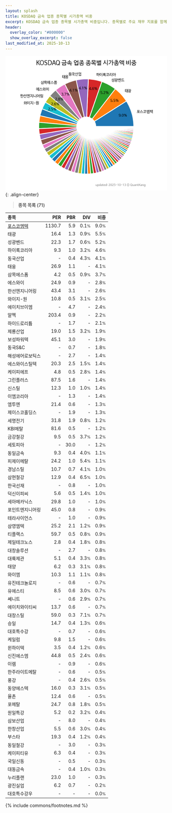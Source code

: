 ```yaml
---
layout: splash
title: KOSDAQ 금속 업종 종목별 시가총액 비중
excerpt: KOSDAQ 금속 업종 종목별 시가총액 비중입니다. 종목별로 주요 재무 지표를 함께 표시합니다.
header:
  overlay_color: "#800000"
  show_overlay_excerpt: false
last_modified_at: 2025-10-13
---
```



![KOSDAQ 금속 업종 종목별 시가총액 비중](/stats/sector/images/kosdaq_업종_금속_종목.png){: .align-center}


> **종목 목록 (71)**<a id="list"></a>

| **종목** | **PER** | **PBR** | **DIV** | **비중** |
| :------- | ------: | ------: | ------: | -------: |
| [포스코엠텍](/009520/) | 1130.7 | 5.9 | 0.1<small>%</small> | 9.0<small>%</small> |
| 태광 | 16.4 | 1.3 | 0.9<small>%</small> | 5.5<small>%</small> |
| 성광벤드 | 22.3 | 1.7 | 0.6<small>%</small> | 5.2<small>%</small> |
| 하이록코리아 | 9.3 | 1.0 | 3.2<small>%</small> | 4.6<small>%</small> |
| 동국산업 | - | 0.4 | 4.3<small>%</small> | 4.1<small>%</small> |
| 태웅 | 26.9 | 1.1 | - | 4.1<small>%</small> |
| 삼목에스폼 | 4.2 | 0.5 | 0.9<small>%</small> | 3.7<small>%</small> |
| 에스와이 | 24.9 | 0.9 | - | 2.8<small>%</small> |
| 한선엔지니어링 | 43.4 | 3.1 | - | 2.6<small>%</small> |
| 와이지-원 | 10.8 | 0.5 | 3.1<small>%</small> | 2.5<small>%</small> |
| 에이치브이엠 | - | 4.7 | - | 2.4<small>%</small> |
| 알멕 | 203.4 | 0.9 | - | 2.2<small>%</small> |
| 하이드로리튬 | - | 1.7 | - | 2.1<small>%</small> |
| 제룡산업 | 19.0 | 1.5 | 3.2<small>%</small> | 1.9<small>%</small> |
| 보성파워텍 | 45.1 | 3.0 | - | 1.9<small>%</small> |
| 동국S&C | - | 0.7 | - | 1.8<small>%</small> |
| 해성에어로보틱스 | - | 2.7 | - | 1.4<small>%</small> |
| 에스와이스틸텍 | 20.3 | 2.5 | 1.5<small>%</small> | 1.4<small>%</small> |
| 케이피에프 | 4.8 | 0.5 | 2.8<small>%</small> | 1.4<small>%</small> |
| 그린플러스 | 87.5 | 1.6 | - | 1.4<small>%</small> |
| 신스틸 | 12.3 | 1.0 | 1.0<small>%</small> | 1.4<small>%</small> |
| 이엠코리아 | - | 1.3 | - | 1.4<small>%</small> |
| 엠투엔 | 21.4 | 0.6 | - | 1.3<small>%</small> |
| 제이스코홀딩스 | - | 1.9 | - | 1.3<small>%</small> |
| 세명전기 | 31.8 | 1.9 | 0.8<small>%</small> | 1.2<small>%</small> |
| KBI메탈 | 81.6 | 0.5 | - | 1.2<small>%</small> |
| 금강철강 | 9.5 | 0.5 | 3.7<small>%</small> | 1.2<small>%</small> |
| 세토피아 | - | 30.0 | - | 1.2<small>%</small> |
| 동일금속 | 9.3 | 0.4 | 4.0<small>%</small> | 1.1<small>%</small> |
| 피제이메탈 | 24.2 | 1.0 | 5.4<small>%</small> | 1.1<small>%</small> |
| 경남스틸 | 10.7 | 0.7 | 4.1<small>%</small> | 1.0<small>%</small> |
| 삼현철강 | 12.9 | 0.4 | 6.5<small>%</small> | 1.0<small>%</small> |
| 한국선재 | - | 0.8 | - | 1.0<small>%</small> |
| 덕신이피씨 | 5.6 | 0.5 | 1.4<small>%</small> | 1.0<small>%</small> |
| 세아메카닉스 | 29.8 | 1.0 | - | 1.0<small>%</small> |
| 포인트엔지니어링 | 45.0 | 0.8 | - | 0.9<small>%</small> |
| 테라사이언스 | - | 1.0 | - | 0.9<small>%</small> |
| 삼영엠텍 | 25.2 | 2.1 | 1.2<small>%</small> | 0.9<small>%</small> |
| 티플랙스 | 59.7 | 0.5 | 0.8<small>%</small> | 0.9<small>%</small> |
| 제일테크노스 | 2.8 | 0.4 | 1.8<small>%</small> | 0.8<small>%</small> |
| 대창솔루션 | - | 2.7 | - | 0.8<small>%</small> |
| 대륙제관 | 5.1 | 0.4 | 3.3<small>%</small> | 0.8<small>%</small> |
| 태양 | 6.2 | 0.3 | 3.1<small>%</small> | 0.8<small>%</small> |
| 와이엠 | 10.3 | 1.1 | 1.1<small>%</small> | 0.8<small>%</small> |
| 유진테크놀로지 | - | 0.6 | - | 0.7<small>%</small> |
| 유에스티 | 8.5 | 0.6 | 3.0<small>%</small> | 0.7<small>%</small> |
| 쎄니트 | - | 0.6 | 2.9<small>%</small> | 0.7<small>%</small> |
| 에이치와이티씨 | 13.7 | 0.6 | - | 0.7<small>%</small> |
| 대창스틸 | 59.0 | 0.3 | 7.1<small>%</small> | 0.7<small>%</small> |
| 승일 | 14.7 | 0.4 | 1.3<small>%</small> | 0.6<small>%</small> |
| 대호특수강 | - | 0.7 | - | 0.6<small>%</small> |
| 케일럼 | 9.8 | 1.5 | - | 0.6<small>%</small> |
| 윈하이텍 | 3.5 | 0.4 | 1.2<small>%</small> | 0.6<small>%</small> |
| 신진에스엠 | 44.8 | 0.5 | 2.4<small>%</small> | 0.6<small>%</small> |
| 이렘 | - | 0.9 | - | 0.6<small>%</small> |
| 한주라이트메탈 | - | 0.6 | - | 0.5<small>%</small> |
| 풍강 | - | 0.4 | 2.6<small>%</small> | 0.5<small>%</small> |
| 동양에스텍 | 16.0 | 0.3 | 3.1<small>%</small> | 0.5<small>%</small> |
| 율촌 | 12.4 | 0.6 | - | 0.5<small>%</small> |
| 포메탈 | 24.7 | 0.8 | 1.8<small>%</small> | 0.5<small>%</small> |
| 원일특강 | 5.2 | 0.2 | 3.2<small>%</small> | 0.4<small>%</small> |
| 삼보산업 | - | 8.0 | - | 0.4<small>%</small> |
| 한창산업 | 5.5 | 0.6 | 3.0<small>%</small> | 0.4<small>%</small> |
| 부스타 | 19.3 | 0.4 | 1.2<small>%</small> | 0.4<small>%</small> |
| 동일철강 | - | 3.0 | - | 0.3<small>%</small> |
| 케이피티유 | 6.3 | 0.4 | - | 0.3<small>%</small> |
| 국일신동 | - | 0.5 | - | 0.3<small>%</small> |
| 대동금속 | - | 0.4 | 1.0<small>%</small> | 0.3<small>%</small> |
| 누리플랜 | 23.0 | 1.0 | - | 0.3<small>%</small> |
| 광진실업 | 6.2 | 0.7 | - | 0.2<small>%</small> |
| 대호특수강우 | - | - | - | 0.0<small>%</small> |

{% include commons/footnotes.md %}
